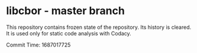 # libcbor - master branch

This repository contains frozen state of the repository.
Its history is cleared. It is used only for static code
analysis with Codacy.

Commit Time: 1687017725